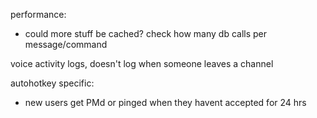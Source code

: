 
performance:
 - could more stuff be cached? check how many db calls per message/command

voice activity logs, doesn't log when someone leaves a channel

autohotkey specific:
- new users get PMd or pinged when they havent accepted for 24 hrs